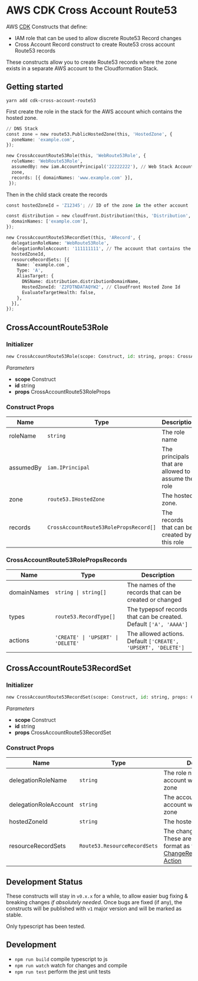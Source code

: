 # AWS CDK Cross Account Route53

AWS [CDK](https://aws.amazon.com/cdk/) Constructs that define:

* IAM role that can be used to allow discrete Route53 Record changes
* Cross Account Record construct to create Route53 cross account Route53 records

These constructs allow you to create Route53 records where the zone exists in a separate AWS account to the Cloudformation Stack.

## Getting started

```shell
yarn add cdk-cross-account-route53
```

First create the role in the stack for the AWS account which contains the hosted zone.

```python
// DNS Stack
const zone = new route53.PublicHostedZone(this, 'HostedZone', {
  zoneName: 'example.com',
});

new CrossAccountRoute53Role(this, 'WebRoute53Role', {
  roleName: 'WebRoute53Role',
  assumedBy: new iam.AccountPrincipal('22222222'), // Web Stack Account
  zone,
  records: [{ domainNames: 'www.example.com' }],
 });
```

Then in the child stack create the records

```python
const hostedZoneId = 'Z12345'; // ID of the zone in the other account

const distribution = new cloudfront.Distribution(this, 'Distribution', {
  domainNames: ['example.com'],
});

new CrossAccountRoute53RecordSet(this, 'ARecord', {
  delegationRoleName: 'WebRoute53Role',
  delegationRoleAccount: '111111111', // The account that contains the zone and role
  hostedZoneId,
  resourceRecordSets: [{
    Name: `example.com`,
    Type: 'A',
    AliasTarget: {
      DNSName: distribution.distributionDomainName,
      HostedZoneId: 'Z2FDTNDATAQYW2', // Cloudfront Hosted Zone Id
      EvaluateTargetHealth: false,
    },
  }],
});
```

## CrossAccountRoute53Role

### Initializer

```python
new CrossAccountRoute53Role(scope: Construct, id: string, props: CrossAccountRoute53RoleProps)
```

*Parameters*

* **scope** Construct
* **id** string
* **props** CrossAccountRoute53RoleProps

### Construct Props

| Name        | Type                                   | Description |
| ----        | ----                                   | ----------- |
| roleName    | `string`                               | The role name |
| assumedBy   | `iam.IPrincipal`                       | The principals that are allowed to assume the role |
| zone        | `route53.IHostedZone`                  | The hosted zone. |
| records     | `CrossAccountRoute53RolePropsRecord[]` | The records that can be created by this role |

### CrossAccountRoute53RolePropsRecords

| Name        | Type                               | Description |
| ----        | ----                               | ----------- |
| domainNames | `string \| string[]`               | The names of the records that can be created or changed |
| types       | `route53.RecordType[]`             | The typepsof records that can be created. Default `['A', 'AAAA']` |
| actions     | `'CREATE' \| 'UPSERT' \| 'DELETE'` | The allowed actions. Default `['CREATE', 'UPSERT', 'DELETE']` |

## CrossAccountRoute53RecordSet

### Initializer

```python
new CrossAccountRoute53RecordSet(scope: Construct, id: string, props: CrossAccountRoute53RecordSetProps)
```

*Parameters*

* **scope** Construct
* **id** string
* **props** CrossAccountRoute53RecordSet

### Construct Props

| Name        | Type                                   | Description |
| ----        | ----                                   | ----------- |
| delegationRoleName    | `string`                     | The role name created in the account with the hosted zone |
| delegationRoleAccount | `string`                     | The account identfier of the account with the hosted zone |
| hostedZoneId          | `string`                     | The hosted zoned id |
| resourceRecordSets    | `Route53.ResourceRecordSets` | The changes to be applied. These are in the same format as taken by [ChangeResourceRecordSets Action](https://docs.aws.amazon.com/Route53/latest/APIReference/API_ResourceRecordSet.html) |

## Development Status

These constructs will stay in `v0.x.x` for a while, to allow easier bug fixing & breaking changes *if absolutely needed*.
Once bugs are fixed (if any), the constructs will be published with `v1` major version and will be marked as stable.

Only typescript has been tested.

## Development

* `npm run build`   compile typescript to js
* `npm run watch`   watch for changes and compile
* `npm run test`    perform the jest unit tests
